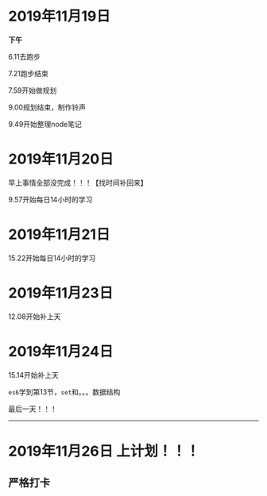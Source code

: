 # 2019年11月19日

**下午**

6.11去跑步

7.21跑步结束

7.59开始做规划

9.00规划结束，制作铃声

9.49开始整理node笔记

# 2019年11月20日

早上事情全部没完成！！！【找时间补回来】

9.57开始每日14小时的学习

# 2019年11月21日

15.22开始每日14小时的学习

# 2019年11月23日

12.08开始补上天

# 2019年11月24日

15.14开始补上天

`es6`学到第13节，`set`和。。。数据结构

最后一天！！！

---

# 2019年11月26日 上计划！！！

## 严格打卡

